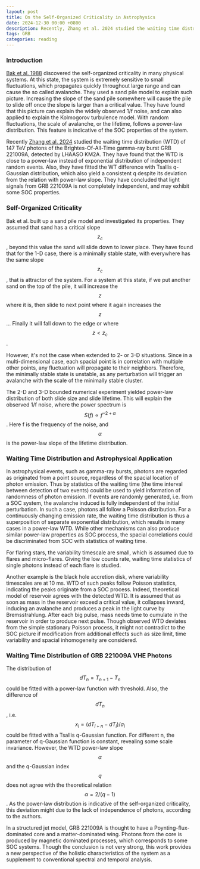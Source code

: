 ```yaml
---
layout: post
title: On the Self-Organized Criticality in Astrophysics
date: 2024-12-30 00:00 +0800
description: Recently, Zhang et al. 2024 studied the waiting time distribution of GRB221009A afterglow VHE photons. This post is to summarize their findings 
tags: GRB
categories: reading
---
```


### Introduction
[Bak et al. 1988](https://journals.aps.org/pra/abstract/10.1103/PhysRevA.38.364) discovered the self-organized criticality in many physical systems. At this state, the system is extremely sensitive to small fluctuations, which propagates quickly throughout large range and can cause the so called avalanche. They used a sand pile model to explain such picture. Increasing the slope of the sand pile somewhere will cause the pile to slide off once the slope is larger than a critical value. They have found that this picture can explain the widely observed 1/f noise, and can also applied to explain the Kolmogorov turbulence model. With random fluctuations, the scale of avalanche, or the lifetime, follows a power-law distribution. This feature is indicative of the SOC properties of the system.

Recently [Zhang et al. 2024](https://arxiv.org/abs/2412.16052) studied the waiting time distribution (WTD) of 147 TeV photons of the Brightes-Of-All-Time gamma-ray burst GRB 221009A, detected by LHAASO KM2A. They have found that the WTD is close to a power-law instead of exponential distribution of independent random events. Also, they have fitted the WT difference with Tsallis q-Gaussian distribution, which also yield a consistent q despite its deviation from the relation with power-law slope. They have concluded that light signals from GRB 221009A is not completely independent, and may exhibit some SOC properties. 

### Self-Organized Criticality
Bak et al. built up a sand pile model and investigated its properties. They assumed that sand has a critical slope $$z_c$$, beyond this value the sand will slide down to lower place. They have found that for the 1-D case, there is a minimally stable state, with everywhere has the same slope $$z_c$$, that is attractor of the system. For a system at this state, if we put another sand on the top of the pile, it will increase the $$z$$ where it is, then slide to next point where it again increases the $$z$$... Finally it will fall down to the edge or where $$z<z_c$$. 

However, it's not the case when extended to 2- or 3-D situations. Since in a multi-dimensional case, each spacial point is in correlation with multiple other points, any fluctuation will propagate to their neighbors. Therefore, the minimally stable state is unstable, as any perturbation will trigger an avalanche with the scale of the minimally stable cluster. 

The 2-D and 3-D bounded numerical experiment yielded power-law distribution of both slide size and slide lifetime. This will explain the observed 1/f noise, where the power spectrum is $$S(f) \propto f^{-2+\alpha}$$. Here f is the frequency of the noise, and $$\alpha$$ is the power-law slope of the lifetime distribution. 

### Waiting Time Distribution and Astrophysical Application

In astrophysical events, such as gamma-ray bursts, photons are regarded as originated from a point source, regardless of the spacial location of photon emission. Thus by statistics of the waiting time (the time interval between detection of two events) could be used to yield information of randomness of photon emission. If events are randomly generated, i.e. from a SOC system, the avalanche induced is fully independent of the initial perturbation. In such a case, photons all follow a Poisson distribution. For a continuously changing emission rate, the waiting time distribution is thus a superposition of separate exponential distribution, which results in many cases in a power-law WTD. While other mechanisms can also produce similar power-law properties as SOC process, the spacial correlations could be discriminated from SOC with statistics of waiting time. 

For flaring stars, the variability timescale are small, which is assumed due to flares and micro-flares. Giving the low counts rate, waiting time statistics of single photons instead of each flare is studied. 

Another example is the black hole accretion disk, where variability timescales are at 10 ms. WTD of such peaks follow Poisson statistics, indicating the peaks originate from a SOC process. Indeed, theoretical model of reservoir agrees with the detected WTD. It is assumed that as soon as mass in the reservoir exceed a critical value, it collapses inward, inducing an avalanche and produces a peak in the light curve by Bremsstrahlung. After each big pulse, mass needs time to cumulate in the reservoir in order to produce next pulse. Though observed WTD deviates from the simple stationary Poisson process, it might not contradict to the SOC picture if modification from additional effects such as size limit, time variability and spacial inhomogeneity are considered.


### Waiting Time Distribution of GRB 221009A VHE Photons

The distribution of $$dT_n = T_{n+1}-T_n$$ could be fitted with a power-law function with threshold. Also, the difference of $$dT_n$$, i.e. $$x_i = (dT_{i+n}-dT_i)/\sigma_i$$ could be fitted with a Tsallis q-Gaussian function. For different n, the parameter of q-Gaussian function is constant, revealing some scale invariance. However, the WTD power-law slope $$\alpha$$ and the q-Gaussian index $$q$$ does not agree with the theoretical relation $$\alpha = 2/(q-1)$$. As the power-law distribution is indicative of the self-organized criticality, this deviation might due to the lack of independence of photons, according to the authors. 

 In a structured jet model, GRB 221009A is thought to have a Poynting-flux-dominated core and a matter-dominated wing. Photons from the core is produced by magnetic dominated processes, which corresponds to some SOC systems. Though the conclusion is not very strong, this work provides a new perspective of the holistic characteristics of the system as a supplement to conventional spectral and temporal analysis.

